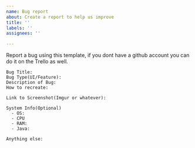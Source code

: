 ```yaml
---
name: Bug report
about: Create a report to help us improve
title: ''
labels: ''
assignees: ''

---
```


Report a bug using this template, if you dont have a github account you can do it on the Trello as well.

```
Bug Title: 
Bug Type(UI/Feature):
Description of Bug:
How to recreate: 

Link to Screenshot(Imgur or whatever):

System Info(Optional)
  - OS: 
  - CPU
  - RAM: 
  - Java:

Anything else:
```
